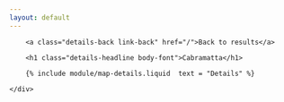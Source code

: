 ```yaml
---
layout: default
---
```


<div class="row">
	<div class="col-md-12 details">

		<a class="details-back link-back" href="/">Back to results</a>

		<h1 class="details-headline body-font">Cabramatta</h1>

		{% include module/map-details.liquid  text = "Details" %}

	</div>
</div>